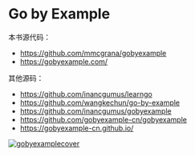 # Go by Example


本书源代码：
- https://github.com/mmcgrana/gobyexample
- https://gobyexample.com/

其他源码：
- https://github.com/inancgumus/learngo
- https://github.com/wangkechun/go-by-example
- https://github.com/inancgumus/gobyexample
- https://github.com/gobyexample-cn/gobyexample
- https://gobyexample-cn.github.io/


[![gobyexamplecover](https://github.com/inancgumus/learngo/assets/621232/14dd4bff-f6e1-489f-9aa5-1452b8219a11)](https://github.com/inancgumus/gobyexample)
